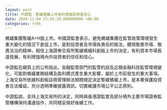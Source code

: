 ```yaml
---
layout: post
title: 中證監：暫緩螞蟻上市有利增強投資者信心
date: 2020-11-04 23:45:28.000000000 +08:00
categories: rthk
---
```


螞蟻集團暫緩A+H股上市。中國證監會表示，避免螞蟻集團在監管政策環境發生重大變化的情況下倉促上市，是對投資者及市場負責任的做法，體現敬畏市場、敬畏法治的精神，相信上海證券交易所暫緩螞蟻科創板上市的決定，有利資本市場長遠發展，有利增強境內外投資者的信任和信心。

中證監在網頁上的公布指出，金融監管部門的監管約談及近期金融科技監管環境變化，可能對螞蟻業務結構及盈利模式產生重大影響，屬於上市前發生的重大事項。上海交易所依據科創板註冊管理辦法相關規定決定暫緩螞蟻上市，是本著保護投資者合法權益，充分透明準確披露資訊，切實維護市場公平公正原則。

中證監說，支持上海交易所的決定，同時與香港證監會及部分境外主要市場證券監管機構保持溝通協作，共同穩妥做好後續工作。

